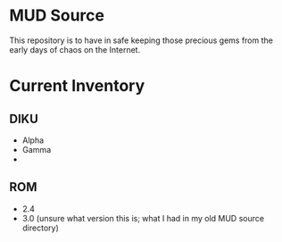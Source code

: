 # MUD Source
This repository is to have in safe keeping those precious gems from the early days of chaos on the Internet.

# Current Inventory
## DIKU
* Alpha
* Gamma
* 
## ROM
* 2.4
* 3.0 (unsure what version this is; what I had in my old MUD source directory)
